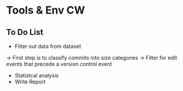 # Tools & Env CW

## To Do List


- Filter out data from dataset

-> First step is to classify commits into size categories
-> Filter for edit events that precede a version control event

- Statistcal analysis
- Write Report
